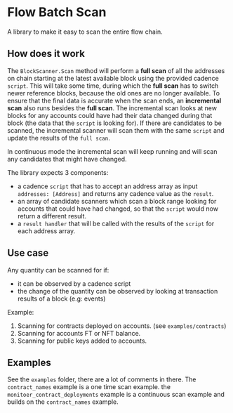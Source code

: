 # Flow Batch Scan

A library to make it easy to scan the entire flow chain.

## How does it work

The `BlockScanner.Scan` method will perform a **full scan** of all the addresses on chain starting at the latest available block using the provided cadence `script`.
This will take some time, during which the **full scan** has to switch newer reference blocks, because the old ones are no longer available.
To ensure that the final data is accurate when the scan ends, an **incremental scan** also runs besides the **full scan**.
The incremental scan looks at new blocks for any accounts could have had their data changed during that block (the data that the `script` is looking for).
If there are candidates to be scanned, the incremental scanner will scan them with the same `script` and update the results of the `full scan`.

In continuous mode the incremental scan will keep running and will scan any candidates that might have changed.

The library expects 3 components:

- a cadence `script` that has to accept an address array as input `addresses: [Address]` and returns any cadence value as the `result`.
- an array of candidate scanners which scan a block range looking for accounts that could have had changed, so that the `script` would now return a different result.
- a `result handler` that will be called with the results of the `script` for each address array.

## Use case

Any quantity can be scanned for if:
- it can be observed by a cadence script
- the change of the quantity can be observed by looking at transaction results of a block (e.g: events)

Example:
1. Scanning for contracts deployed on accounts. (see `examples/contracts`)
2. Scanning for accounts FT or NFT balance.
3. Scanning for public keys added to accounts.

## Examples

See the `examples` folder, there are a lot of comments in there.
The `contract_names` example is a one time scan example.
the `monitoer_contract_deployments` example is a continuous scan example and builds on the `contract_names` example.